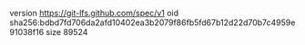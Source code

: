 version https://git-lfs.github.com/spec/v1
oid sha256:bdbd7fd706da2afd10402ea3b2079f86fb5fd67b12d22d70b7c4959e91038f16
size 89524
